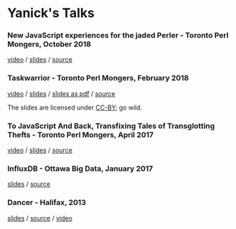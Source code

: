 # Yanick's Talks

### New JavaScript experiences for the jaded Perler - Toronto Perl Mongers, October 2018

[video](https://www.youtube.com/watch?v=4N1pwO66bWQ) / 
[slides](https://yanick.github.io/talks/npmhead/static) /
[source](https://github.com/yanick/talks/tree/master/npmhead) 



### Taskwarrior - Toronto Perl Mongers, February 2018

[video](https://youtu.be/FrCES7Zo9h4) /
[slides](https://yanick.github.io/talks/taskwarrior/static) /
[slides as pdf](https://yanick.github.io/talks/taskwarrior/Taskwarrior-and-Kusarigama.pdf) /
[source](https://github.com/yanick/talks/tree/master/taskwarrior) 

The slides are licensed under [CC-BY](https://github.com/yanick/talks/tree/master/taskwarrior/LICENSE-CC-BY.txt); go wild.

### To JavaScript And Back, Transfixing Tales of Transglotting Thefts - Toronto Perl Mongers, April 2017

[video](https://www.youtube.com/watch?v=Ehl9VAYzfcg) /
[slides](https://yanick.github.io/talks/transglotting-theft/static) /
[source](https://github.com/yanick/talks/tree/master/transglotting-theft) 

### InfluxDB - Ottawa Big Data, January 2017

[slides](https://yanick.github.io/talks/influxdb/static/index.html) /
[source](https://github.com/yanick/talks/tree/master/influxdb) 

### Dancer - Halifax, 2013

[slides](https://yanick.github.io/talks/halifax-dancer/static/index.html) /
[source](https://github.com/yanick/talks/tree/master/halifax-dancer) /
[video](https://www.youtube.com/watch?v=RktRIqSAkWs)
